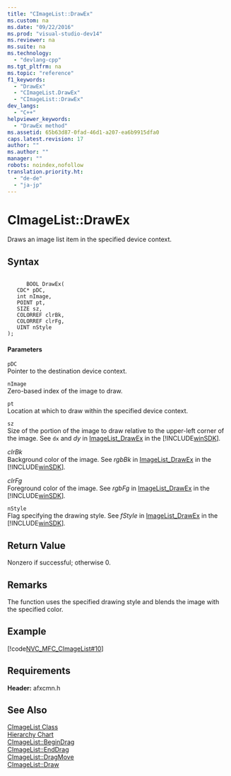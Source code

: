 ```yaml
---
title: "CImageList::DrawEx"
ms.custom: na
ms.date: "09/22/2016"
ms.prod: "visual-studio-dev14"
ms.reviewer: na
ms.suite: na
ms.technology: 
  - "devlang-cpp"
ms.tgt_pltfrm: na
ms.topic: "reference"
f1_keywords: 
  - "DrawEx"
  - "CImageList.DrawEx"
  - "CImageList::DrawEx"
dev_langs: 
  - "C++"
helpviewer_keywords: 
  - "DrawEx method"
ms.assetid: 65b63d87-0fad-46d1-a207-ea6b9915dfa0
caps.latest.revision: 17
author: ""
ms.author: ""
manager: ""
robots: noindex,nofollow
translation.priority.ht: 
  - "de-de"
  - "ja-jp"
---
```

# CImageList::DrawEx
Draws an image list item in the specified device context.  
  
## Syntax  
  
```  
  
      BOOL DrawEx(  
   CDC* pDC,  
   int nImage,  
   POINT pt,  
   SIZE sz,  
   COLORREF clrBk,  
   COLORREF clrFg,  
   UINT nStyle   
);  
```  
  
#### Parameters  
 `pDC`  
 Pointer to the destination device context.  
  
 `nImage`  
 Zero-based index of the image to draw.  
  
 `pt`  
 Location at which to draw within the specified device context.  
  
 `sz`  
 Size of the portion of the image to draw relative to the upper-left corner of the image. See `dx` and *dy* in [ImageList_DrawEx](http://msdn.microsoft.com/library/windows/desktop/bb761536) in the [!INCLUDE[winSDK](../vs140/includes/winsdk_md.md)]*.*  
  
 *clrBk*  
 Background color of the image. See *rgbBk* in [ImageList_DrawEx](http://msdn.microsoft.com/library/windows/desktop/bb761536) in the [!INCLUDE[winSDK](../vs140/includes/winsdk_md.md)]*.*  
  
 *clrFg*  
 Foreground color of the image. See *rgbFg* in [ImageList_DrawEx](http://msdn.microsoft.com/library/windows/desktop/bb761536) in the [!INCLUDE[winSDK](../vs140/includes/winsdk_md.md)]*.*  
  
 `nStyle`  
 Flag specifying the drawing style. See *fStyle* in [ImageList_DrawEx](http://msdn.microsoft.com/library/windows/desktop/bb761536) in the [!INCLUDE[winSDK](../vs140/includes/winsdk_md.md)]*.*  
  
## Return Value  
 Nonzero if successful; otherwise 0.  
  
## Remarks  
 The function uses the specified drawing style and blends the image with the specified color.  
  
## Example  
 [!code[NVC_MFC_CImageList#10](../vs140/codesnippet/CPP/cimagelist--drawex_1.cpp)]  
  
## Requirements  
 **Header:** afxcmn.h  
  
## See Also  
 [CImageList Class](../vs140/cimagelist-class.md)   
 [Hierarchy Chart](../vs140/hierarchy-chart.md)   
 [CImageList::BeginDrag](../vs140/cimagelist--begindrag.md)   
 [CImageList::EndDrag](../vs140/cimagelist--enddrag.md)   
 [CImageList::DragMove](../vs140/cimagelist--dragmove.md)   
 [CImageList::Draw](../vs140/cimagelist--draw.md)